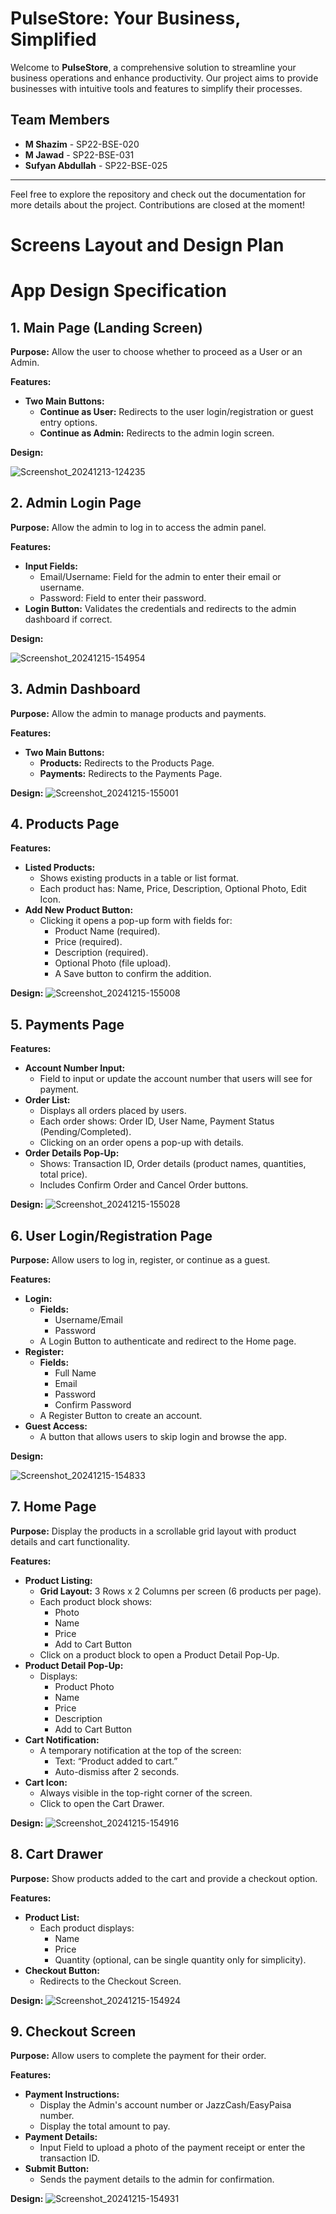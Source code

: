 # PulseStore: Your Business, Simplified

Welcome to **PulseStore**, a comprehensive solution to streamline your business operations and enhance productivity. Our project aims to provide businesses with intuitive tools and features to simplify their processes.

## Team Members
- **M Shazim** - SP22-BSE-020
- **M Jawad** - SP22-BSE-031
- **Sufyan Abdullah** - SP22-BSE-025

---

Feel free to explore the repository and check out the documentation for more details about the project. Contributions are closed at the moment!


# Screens Layout and Design Plan

# App Design Specification

## 1. Main Page (Landing Screen)
**Purpose:**
Allow the user to choose whether to proceed as a User or an Admin.

**Features:**
- **Two Main Buttons:**
  - **Continue as User:** Redirects to the user login/registration or guest entry options.
  - **Continue as Admin:** Redirects to the admin login screen.

**Design:**

![Screenshot_20241213-124235](https://github.com/user-attachments/assets/e1b0f7ed-134f-4bba-8d93-55dfabc102b7)

## 2. Admin Login Page
**Purpose:**
Allow the admin to log in to access the admin panel.

**Features:**
- **Input Fields:**
  - Email/Username: Field for the admin to enter their email or username.
  - Password: Field to enter their password.
- **Login Button:** Validates the credentials and redirects to the admin dashboard if correct.

**Design:**

![Screenshot_20241215-154954](https://github.com/user-attachments/assets/636c22b3-efa1-4d4b-ab62-e6fd7453bc91)

## 3. Admin Dashboard
**Purpose:**
Allow the admin to manage products and payments.

**Features:**
- **Two Main Buttons:**
  - **Products:** Redirects to the Products Page.
  - **Payments:** Redirects to the Payments Page.

**Design:**
![Screenshot_20241215-155001](https://github.com/user-attachments/assets/cee59a33-e110-47db-9037-8cb89fd20fda)

## 4. Products Page
**Features:**
- **Listed Products:**
  - Shows existing products in a table or list format.
  - Each product has: Name, Price, Description, Optional Photo, Edit Icon.
- **Add New Product Button:**
  - Clicking it opens a pop-up form with fields for:
    - Product Name (required).
    - Price (required).
    - Description (required).
    - Optional Photo (file upload).
    - A Save button to confirm the addition.

**Design:**
![Screenshot_20241215-155008](https://github.com/user-attachments/assets/97fa4bcc-0d0f-4b3f-8d99-f04162dc2cf5)


## 5. Payments Page
**Features:**
- **Account Number Input:**
  - Field to input or update the account number that users will see for payment.
- **Order List:**
  - Displays all orders placed by users.
  - Each order shows: Order ID, User Name, Payment Status (Pending/Completed).
  - Clicking on an order opens a pop-up with details.
- **Order Details Pop-Up:**
  - Shows: Transaction ID, Order details (product names, quantities, total price).
  - Includes Confirm Order and Cancel Order buttons.

**Design:**
![Screenshot_20241215-155028](https://github.com/user-attachments/assets/65d54779-2be5-4e81-b8a2-ebc9c3fae9cb)


## 6. User Login/Registration Page
**Purpose:**
Allow users to log in, register, or continue as a guest.

**Features:**
- **Login:**
  - **Fields:**
    - Username/Email
    - Password
  - A Login Button to authenticate and redirect to the Home page.
- **Register:**
  - **Fields:**
    - Full Name
    - Email
    - Password
    - Confirm Password
  - A Register Button to create an account.
- **Guest Access:**
  - A button that allows users to skip login and browse the app.

**Design:**

![Screenshot_20241215-154833](https://github.com/user-attachments/assets/f8623115-de11-4f9e-91c7-d84102276c15)

## 7. Home Page
**Purpose:**
Display the products in a scrollable grid layout with product details and cart functionality.

**Features:**
- **Product Listing:**
  - **Grid Layout:** 3 Rows x 2 Columns per screen (6 products per page).
  - Each product block shows:
    - Photo
    - Name
    - Price
    - Add to Cart Button
  - Click on a product block to open a Product Detail Pop-Up.
- **Product Detail Pop-Up:**
  - Displays:
    - Product Photo
    - Name
    - Price
    - Description
    - Add to Cart Button
- **Cart Notification:**
  - A temporary notification at the top of the screen:
    - Text: “Product added to cart.”
    - Auto-dismiss after 2 seconds.
- **Cart Icon:**
  - Always visible in the top-right corner of the screen.
  - Click to open the Cart Drawer.

**Design:**
![Screenshot_20241215-154916](https://github.com/user-attachments/assets/628f1ff2-cce6-4a26-ade9-34a740dcbe8a)

## 8. Cart Drawer
**Purpose:**
Show products added to the cart and provide a checkout option.

**Features:**
- **Product List:**
  - Each product displays:
    - Name
    - Price
    - Quantity (optional, can be single quantity only for simplicity).
- **Checkout Button:**
  - Redirects to the Checkout Screen.

**Design:**
![Screenshot_20241215-154924](https://github.com/user-attachments/assets/b2bc14a6-0b34-4f39-b50c-b671b4c1899a)


## 9. Checkout Screen
**Purpose:**
Allow users to complete the payment for their order.

**Features:**
- **Payment Instructions:**
  - Display the Admin's account number or JazzCash/EasyPaisa number.
  - Display the total amount to pay.
- **Payment Details:**
  - Input Field to upload a photo of the payment receipt or enter the transaction ID.
- **Submit Button:**
  - Sends the payment details to the admin for confirmation.

**Design:**
![Screenshot_20241215-154931](https://github.com/user-attachments/assets/bb1cfb94-26c4-4273-a3ba-cec87378c449)


